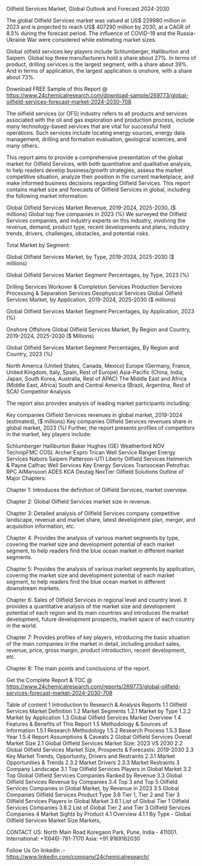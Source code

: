 Oilfield Services Market, Global Outlook and Forecast 2024-2030

The global Oilfield Services market was valued at US$ 229980 million in 2023 and is projected to reach US$ 407290 million by 2030, at a CAGR of 8.5% during the forecast period. The influence of COVID-19 and the Russia-Ukraine War were considered while estimating market sizes.

Global oilfield services key players include Schlumberger, Halliburton and Saipem. Global top three manufacturers hold a share about 27%. In terms of product, drilling services is the largest segment, with a share about 39%. And in terms of application, the largest application is onshore, with a share about 73%.

Download FREE Sample of this Report @ https://www.24chemicalresearch.com/download-sample/269773/global-oilfield-services-forecast-market-2024-2030-708

The oilfield services (or OFS) industry refers to all products and services associated with the oil and gas exploration and production process, include many technology-based services that are vital for successful field operations. Such services include locating energy sources, energy data management, drilling and formation evaluation, geological sciences, and many others.

This report aims to provide a comprehensive presentation of the global market for Oilfield Services, with both quantitative and qualitative analysis, to help readers develop business/growth strategies, assess the market competitive situation, analyze their position in the current marketplace, and make informed business decisions regarding Oilfield Services. This report contains market size and forecasts of Oilfield Services in global, including the following market information:

Global Oilfield Services Market Revenue, 2019-2024, 2025-2030, ($ millions)
Global top five companies in 2023 (%)
We surveyed the Oilfield Services companies, and industry experts on this industry, involving the revenue, demand, product type, recent developments and plans, industry trends, drivers, challenges, obstacles, and potential risks.

Total Market by Segment:

Global Oilfield Services Market, by Type, 2019-2024, 2025-2030 ($ millions)

Global Oilfield Services Market Segment Percentages, by Type, 2023 (%)

Drilling Services
Workover & Completion Services
Production Services
Processing & Separation Services
Geophysical Services
Global Oilfield Services Market, by Application, 2019-2024, 2025-2030 ($ millions)

Global Oilfield Services Market Segment Percentages, by Application, 2023 (%)

Onshore
Offshore
Global Oilfield Services Market, By Region and Country, 2019-2024, 2025-2030 ($ Millions)

Global Oilfield Services Market Segment Percentages, By Region and Country, 2023 (%)

North America (United States, Canada, Mexico)
Europe (Germany, France, United Kingdom, Italy, Spain, Rest of Europe)
Asia-Pacific (China, India, Japan, South Korea, Australia, Rest of APAC)
The Middle East and Africa (Middle East, Africa)
South and Central America (Brazil, Argentina, Rest of SCA)
Competitor Analysis

The report also provides analysis of leading market participants including:

Key companies Oilfield Services revenues in global market, 2019-2024 (estimated), ($ millions)
Key companies Oilfield Services revenues share in global market, 2023 (%)
Further, the report presents profiles of competitors in the market, key players include:

Schlumberger
Halliburton
Baker Hughes (GE)
Weatherford
NOV
TechnipFMC
COSL
Archer
Expro
Trican Well Service
Ranger Energy Services
Nabors
Saipem
Patterson-UTI
Liberty Oilfield Services
Helmerich & Payne
Calfrac Well Services
Key Energy Services
Transocean
Petrofrac
RPC
AlMansoori
ADES
KCA Deutag
NexTier Oilfield Solutions
Outline of Major Chapters:

Chapter 1: Introduces the definition of Oilfield Services, market overview.

Chapter 2: Global Oilfield Services market size in revenue.

Chapter 3: Detailed analysis of Oilfield Services company competitive landscape, revenue and market share, latest development plan, merger, and acquisition information, etc.

Chapter 4: Provides the analysis of various market segments by type, covering the market size and development potential of each market segment, to help readers find the blue ocean market in different market segments.

Chapter 5: Provides the analysis of various market segments by application, covering the market size and development potential of each market segment, to help readers find the blue ocean market in different downstream markets.

Chapter 6: Sales of Oilfield Services in regional level and country level. It provides a quantitative analysis of the market size and development potential of each region and its main countries and introduces the market development, future development prospects, market space of each country in the world.

Chapter 7: Provides profiles of key players, introducing the basic situation of the main companies in the market in detail, including product sales, revenue, price, gross margin, product introduction, recent development, etc.

Chapter 8: The main points and conclusions of the report.

Get the Complete Report & TOC @ https://www.24chemicalresearch.com/reports/269773/global-oilfield-services-forecast-market-2024-2030-708

Table of content
1 Introduction to Research & Analysis Reports
1.1 Oilfield Services Market Definition
1.2 Market Segments
1.2.1 Market by Type
1.2.2 Market by Application
1.3 Global Oilfield Services Market Overview
1.4 Features & Benefits of This Report
1.5 Methodology & Sources of Information
1.5.1 Research Methodology
1.5.2 Research Process
1.5.3 Base Year
1.5.4 Report Assumptions & Caveats
2 Global Oilfield Services Overall Market Size
2.1 Global Oilfield Services Market Size: 2023 VS 2030
2.2 Global Oilfield Services Market Size, Prospects & Forecasts: 2019-2030
2.3 Key Market Trends, Opportunity, Drivers and Restraints
2.3.1 Market Opportunities & Trends
2.3.2 Market Drivers
2.3.3 Market Restraints
3 Company Landscape
3.1 Top Oilfield Services Players in Global Market
3.2 Top Global Oilfield Services Companies Ranked by Revenue
3.3 Global Oilfield Services Revenue by Companies
3.4 Top 3 and Top 5 Oilfield Services Companies in Global Market, by Revenue in 2023
3.5 Global Companies Oilfield Services Product Type
3.6 Tier 1, Tier 2 and Tier 3 Oilfield Services Players in Global Market
3.6.1 List of Global Tier 1 Oilfield Services Companies
3.6.2 List of Global Tier 2 and Tier 3 Oilfield Services Companies
4 Market Sights by Product
4.1 Overview
4.1.1 By Type - Global Oilfield Services Market Size Markets,

CONTACT US:
North Main Road Koregaon Park, Pune, India - 411001.
International: +1(646)-781-7170
Asia: +91 9169162030

Follow Us On linkedin :- https://www.linkedin.com/company/24chemicalresearch/
